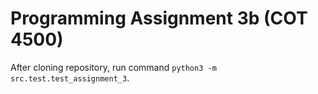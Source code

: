 # Programming Assignment 3b (COT 4500)

After cloning repository, run command `python3 -m src.test.test_assignment_3`.
